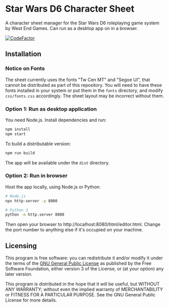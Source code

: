 # Star Wars D6 Character Sheet
A character sheet manager for the Star Wars D6 roleplaying game system by West End Games. Can run as a desktop app on in a browser.

[![CodeFactor](https://www.codefactor.io/repository/github/valthoron/swd6-sheet/badge)](https://www.codefactor.io/repository/github/valthoron/swd6-sheet)

## Installation
### Notice on Fonts
The sheet currently uses the fonts "Tw Cen MT" and "Segoe UI", that cannot be distributed as part of this repository. You will need to have these fonts installed in your system or put them in the `fonts` directory, and modify `css/fonts.css` accordingly. The sheet layout may be incorrect without them.

### Option 1: Run as desktop application
You need Node.js. Install dependencies and run:
```bash
npm install
npm start
```
To build a distributable version:
```bash
npm run build
```
The app will be available under the `dist` directory.

### Option 2: Run in browser
Host the app locally, using Node.js or Python:
```bash
# Node.js
npx http-server -p 8080
```
```bash
# Python 3
python -m http.server 8080
```
Then open your browser to http://localhost:8080/html/editor.html. Change the port number to anything else if it's occupied on your machine.

## Licensing
This program is free software: you can redistribute it and/or modify it under the terms of the [GNU General Public License](http://www.gnu.org/licenses/gpl-3.0.html) as published by the Free Software Foundation, either version 3 of the License, or (at your option) any later version.

This program is distributed in the hope that it will be useful, but WITHOUT ANY WARRANTY; without even the implied warranty of MERCHANTABILITY or FITNESS FOR A PARTICULAR PURPOSE.  See the GNU General Public License for more details.
